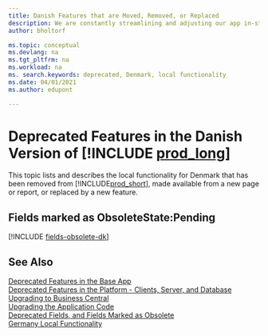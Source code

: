 ```yaml
---
title: Danish Features that are Moved, Removed, or Replaced
description: We are constantly streamlining and adjusting our app in-step with market developments. Read about the features for Denmark that we have moved, removed, or replaced.
author: bholtorf

ms.topic: conceptual
ms.devlang: na
ms.tgt_pltfrm: na
ms.workload: na
ms. search.keywords: deprecated, Denmark, local functionality
ms.date: 04/01/2021
ms.author: edupont

---
```


# Deprecated Features in the Danish Version of [!INCLUDE [prod_long](../developer/includes/prod_long.md)]

This topic lists and describes the local functionality for Denmark that has been removed from [!INCLUDE[prod_short](../developer/includes/prod_short.md)], made available from a new page or report, or replaced by a new feature.

## Fields marked as ObsoleteState:Pending

[!INCLUDE [fields-obsolete-dk](../includes/fields-obsolete-dk.md)]

## See Also

[Deprecated Features in the Base App](deprecated-features-w1.md)  
[Deprecated Features in the Platform - Clients, Server, and Database](deprecated-features-platform.md)  
[Upgrading to Business Central](upgrading-to-business-central.md)  
[Upgrading the Application Code](upgrading-the-application-code.md)  
[Deprecated Fields, and Fields Marked as Obsolete](deprecated-fields.md)  
[Germany Local Functionality](/dynamics365/business-central/LocalFunctionality/Denmark/denmark-local-functionality)  
